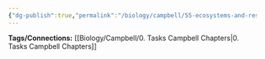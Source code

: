 ```yaml
---
{"dg-publish":true,"permalink":"/biology/campbell/55-ecosystems-and-restoration-ecology/","dgHomeLink":true,"dgPassFrontmatter":true}
---
```


**Tags/Connections:**
[[Biology/Campbell/0. Tasks Campbell Chapters|0. Tasks Campbell Chapters]]